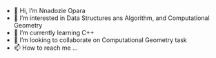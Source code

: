 - 👋 Hi, I’m Nnadozie Opara
- 👀 I’m interested in Data Structures ans Algorithm, and Computational Geometry
- 🌱 I’m currently learning C++
- 💞️ I’m looking to collaborate on Computational Geometry task
- 📫 How to reach me ...

<!---
nnadozieopara/nnadozieopara is a ✨ special ✨ repository because its `README.md` (this file) appears on your GitHub profile.
You can click the Preview link to take a look at your changes.
--->
